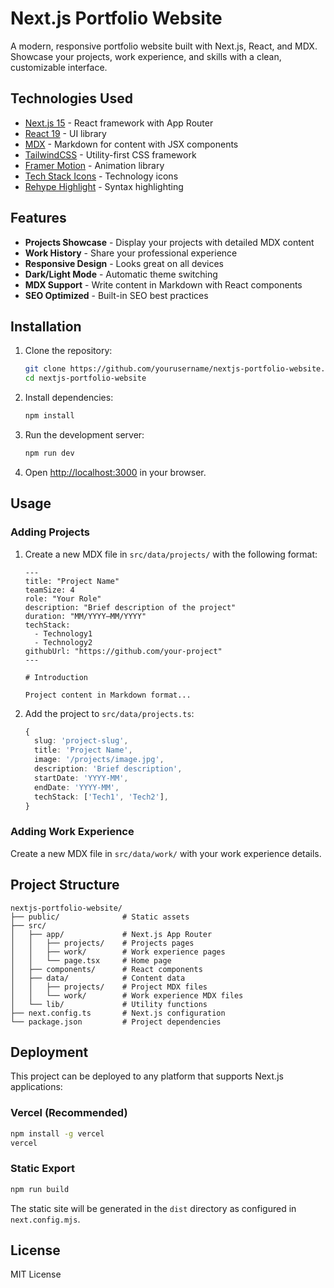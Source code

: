 # Next.js Portfolio Website

A modern, responsive portfolio website built with Next.js, React, and MDX. Showcase your projects, work experience, and skills with a clean, customizable interface.

## Technologies Used

- [Next.js 15](https://nextjs.org/) - React framework with App Router
- [React 19](https://react.dev/) - UI library
- [MDX](https://mdxjs.com/) - Markdown for content with JSX components
- [TailwindCSS](https://tailwindcss.com/) - Utility-first CSS framework
- [Framer Motion](https://www.framer.com/motion/) - Animation library
- [Tech Stack Icons](https://www.npmjs.com/package/tech-stack-icons) - Technology icons
- [Rehype Highlight](https://github.com/rehypejs/rehype-highlight) - Syntax highlighting

## Features

- **Projects Showcase** - Display your projects with detailed MDX content
- **Work History** - Share your professional experience
- **Responsive Design** - Looks great on all devices
- **Dark/Light Mode** - Automatic theme switching
- **MDX Support** - Write content in Markdown with React components
- **SEO Optimized** - Built-in SEO best practices

## Installation

1. Clone the repository:
   ```bash
   git clone https://github.com/yourusername/nextjs-portfolio-website.git
   cd nextjs-portfolio-website
   ```

2. Install dependencies:
   ```bash
   npm install
   ```

3. Run the development server:
   ```bash
   npm run dev
   ```

4. Open [http://localhost:3000](http://localhost:3000) in your browser.

## Usage

### Adding Projects

1. Create a new MDX file in `src/data/projects/` with the following format:
   ```mdx
   ---
   title: "Project Name"
   teamSize: 4
   role: "Your Role"
   description: "Brief description of the project"
   duration: "MM/YYYY–MM/YYYY"
   techStack:
     - Technology1
     - Technology2
   githubUrl: "https://github.com/your-project"
   ---

   # Introduction

   Project content in Markdown format...
   ```

2. Add the project to `src/data/projects.ts`:
   ```typescript
   {
     slug: 'project-slug',
     title: 'Project Name',
     image: '/projects/image.jpg',
     description: 'Brief description',
     startDate: 'YYYY-MM',
     endDate: 'YYYY-MM',
     techStack: ['Tech1', 'Tech2'],
   }
   ```

### Adding Work Experience

Create a new MDX file in `src/data/work/` with your work experience details.

## Project Structure

```
nextjs-portfolio-website/
├── public/              # Static assets
├── src/
│   ├── app/             # Next.js App Router
│   │   ├── projects/    # Projects pages
│   │   ├── work/        # Work experience pages
│   │   └── page.tsx     # Home page
│   ├── components/      # React components
│   ├── data/            # Content data
│   │   ├── projects/    # Project MDX files
│   │   └── work/        # Work experience MDX files
│   └── lib/             # Utility functions
├── next.config.ts       # Next.js configuration
└── package.json         # Project dependencies
```

## Deployment

This project can be deployed to any platform that supports Next.js applications:

### Vercel (Recommended)

```bash
npm install -g vercel
vercel
```

### Static Export

```bash
npm run build
```

The static site will be generated in the `dist` directory as configured in `next.config.mjs`.

## License

MIT License
